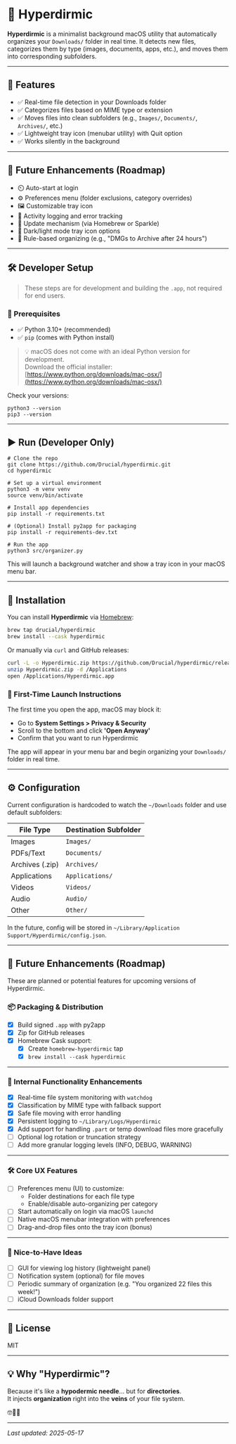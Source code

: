 # 🧹 Hyperdirmic

**Hyperdirmic** is a minimalist background macOS utility that automatically organizes your `Downloads/` folder in real time. It detects new files, categorizes them by type (images, documents, apps, etc.), and moves them into corresponding subfolders.

---

## 🚀 Features

- ✅ Real-time file detection in your Downloads folder
- ✅ Categorizes files based on MIME type or extension
- ✅ Moves files into clean subfolders (e.g., `Images/`, `Documents/`, `Archives/`, etc.)
- ✅ Lightweight tray icon (menubar utility) with Quit option
- ✅ Works silently in the background

---

## 🎯 Future Enhancements (Roadmap)

- ⏲️ Auto-start at login
- ⚙️ Preferences menu (folder exclusions, category overrides)
- 🖼️ Customizable tray icon
- 📄 Activity logging and error tracking
- 🔁 Update mechanism (via Homebrew or Sparkle)
- 🌙 Dark/light mode tray icon options
- 🧪 Rule-based organizing (e.g., "DMGs to Archive after 24 hours")

---

## 🛠 Developer Setup

> These steps are for development and building the `.app`, not required for end users.

### 🧱 Prerequisites

- ✅ Python 3.10+ (recommended)
- ✅ `pip` (comes with Python install)

> 💡 macOS does not come with an ideal Python version for development.  
> Download the official installer: [https://www.python.org/downloads/mac-osx/](https://www.python.org/downloads/mac-osx/)

Check your versions:

```
python3 --version
pip3 --version
```

---

## ▶️ Run (Developer Only)

```
# Clone the repo
git clone https://github.com/Drucial/hyperdirmic.git
cd hyperdirmic

# Set up a virtual environment
python3 -m venv venv
source venv/bin/activate

# Install app dependencies
pip install -r requirements.txt

# (Optional) Install py2app for packaging
pip install -r requirements-dev.txt

# Run the app
python3 src/organizer.py
```

This will launch a background watcher and show a tray icon in your macOS menu bar.

---

## 🧪 Installation

You can install **Hyperdirmic** via [Homebrew](https://brew.sh/):

```bash
brew tap drucial/hyperdirmic
brew install --cask hyperdirmic
```

Or manually via `curl` and GitHub releases:

```bash
curl -L -o Hyperdirmic.zip https://github.com/Drucial/hyperdirmic/releases/download/v0.1.0/Hyperdirmic.zip
unzip Hyperdirmic.zip -d /Applications
open /Applications/Hyperdirmic.app
```

### 🛑 First-Time Launch Instructions

The first time you open the app, macOS may block it:

- Go to **System Settings > Privacy & Security**
- Scroll to the bottom and click **'Open Anyway'**
- Confirm that you want to run Hyperdirmic

The app will appear in your menu bar and begin organizing your `Downloads/` folder in real time.

---
## ⚙️ Configuration

Current configuration is hardcoded to watch the `~/Downloads` folder and use default subfolders:

| File Type       | Destination Subfolder |
| --------------- | --------------------- |
| Images          | `Images/`             |
| PDFs/Text       | `Documents/`          |
| Archives (.zip) | `Archives/`           |
| Applications    | `Applications/`       |
| Videos          | `Videos/`             |
| Audio           | `Audio/`              |
| Other           | `Other/`              |

In the future, config will be stored in `~/Library/Application Support/Hyperdirmic/config.json`.

---

## 🎯 Future Enhancements (Roadmap)

These are planned or potential features for upcoming versions of Hyperdirmic.

### 📦 Packaging & Distribution

- [x] Build signed `.app` with py2app
- [x] Zip for GitHub releases
- [x] Homebrew Cask support:
  - [x] Create `homebrew-hyperdirmic` tap
  - [x] `brew install --cask hyperdirmic`

---

### 🧼 Internal Functionality Enhancements

- [x] Real-time file system monitoring with `watchdog`
- [x] Classification by MIME type with fallback support
- [x] Safe file moving with error handling
- [x] Persistent logging to `~/Library/Logs/Hyperdirmic`
- [x] Add support for handling `.part` or temp download files more gracefully
- [ ] Optional log rotation or truncation strategy
- [ ] Add more granular logging levels (INFO, DEBUG, WARNING)

---

### 🛠️ Core UX Features

- [ ] Preferences menu (UI) to customize:
  - Folder destinations for each file type
  - Enable/disable auto-organizing per category
- [ ] Start automatically on login via macOS `launchd`
- [ ] Native macOS menubar integration with preferences
- [ ] Drag-and-drop files onto the tray icon (bonus)

---

### 🧙 Nice-to-Have Ideas

- [ ] GUI for viewing log history (lightweight panel)
- [ ] Notification system (optional) for file moves
- [ ] Periodic summary of organization (e.g. "You organized 22 files this week!")
- [ ] iCloud Downloads folder support

---

## 📄 License

MIT

---

## 💡 Why "Hyperdirmic"?

Because it's like a **hypodermic needle**... but for **directories**.  
It injects **organization** right into the **veins** of your file system.

🤓💉📂

---

_Last updated: 2025-05-17_